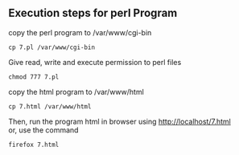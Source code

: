 ## Execution steps for perl Program

copy the perl program to /var/www/cgi-bin
```
cp 7.pl /var/www/cgi-bin
```
Give read, write and execute permission to perl files
```
chmod 777 7.pl
```
copy the html program to /var/www/html
```
cp 7.html /var/www/html
```
Then, run the program html in browser using [http://localhost/7.html](http://localhost/7.html)<br/>
or, use the command
```
firefox 7.html
```
